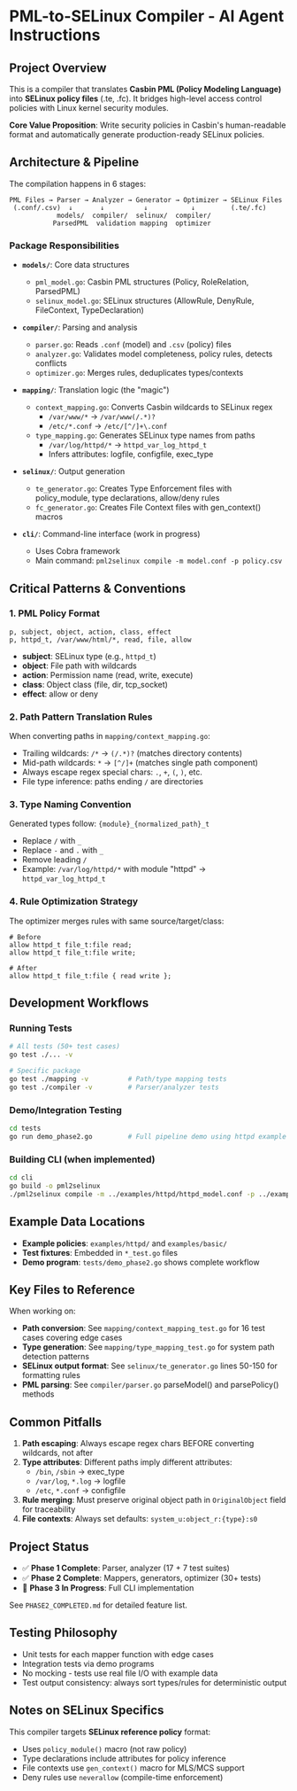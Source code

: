 # PML-to-SELinux Compiler - AI Agent Instructions

## Project Overview

This is a compiler that translates **Casbin PML (Policy Modeling Language)** into **SELinux policy files** (.te, .fc). It bridges high-level access control policies with Linux kernel security modules.

**Core Value Proposition**: Write security policies in Casbin's human-readable format and automatically generate production-ready SELinux policies.

## Architecture & Pipeline

The compilation happens in 6 stages:

```
PML Files → Parser → Analyzer → Generator → Optimizer → SELinux Files
 (.conf/.csv)  ↓       ↓          ↓           ↓         (.te/.fc)
            models/  compiler/  selinux/  compiler/
           ParsedPML  validation mapping  optimizer
```

### Package Responsibilities

- **`models/`**: Core data structures
  - `pml_model.go`: Casbin PML structures (Policy, RoleRelation, ParsedPML)
  - `selinux_model.go`: SELinux structures (AllowRule, DenyRule, FileContext, TypeDeclaration)
  
- **`compiler/`**: Parsing and analysis
  - `parser.go`: Reads `.conf` (model) and `.csv` (policy) files
  - `analyzer.go`: Validates model completeness, policy rules, detects conflicts
  - `optimizer.go`: Merges rules, deduplicates types/contexts

- **`mapping/`**: Translation logic (the "magic")
  - `context_mapping.go`: Converts Casbin wildcards to SELinux regex
    - `/var/www/*` → `/var/www(/.*)?`
    - `/etc/*.conf` → `/etc/[^/]+\.conf`
  - `type_mapping.go`: Generates SELinux type names from paths
    - `/var/log/httpd/*` → `httpd_var_log_httpd_t`
    - Infers attributes: logfile, configfile, exec_type

- **`selinux/`**: Output generation
  - `te_generator.go`: Creates Type Enforcement files with policy_module, type declarations, allow/deny rules
  - `fc_generator.go`: Creates File Context files with gen_context() macros

- **`cli/`**: Command-line interface (work in progress)
  - Uses Cobra framework
  - Main command: `pml2selinux compile -m model.conf -p policy.csv`

## Critical Patterns & Conventions

### 1. PML Policy Format
```csv
p, subject, object, action, class, effect
p, httpd_t, /var/www/html/*, read, file, allow
```
- **subject**: SELinux type (e.g., `httpd_t`)
- **object**: File path with wildcards
- **action**: Permission name (read, write, execute)
- **class**: Object class (file, dir, tcp_socket)
- **effect**: allow or deny

### 2. Path Pattern Translation Rules
When converting paths in `mapping/context_mapping.go`:
- Trailing wildcards: `/*` → `(/.*)?` (matches directory contents)
- Mid-path wildcards: `*` → `[^/]+` (matches single path component)
- Always escape regex special chars: `.`, `+`, `(`, `)`, etc.
- File type inference: paths ending `/` are directories

### 3. Type Naming Convention
Generated types follow: `{module}_{normalized_path}_t`
- Replace `/` with `_`
- Replace `-` and `.` with `_`
- Remove leading `/`
- Example: `/var/log/httpd/*` with module "httpd" → `httpd_var_log_httpd_t`

### 4. Rule Optimization Strategy
The optimizer merges rules with same source/target/class:
```selinux
# Before
allow httpd_t file_t:file read;
allow httpd_t file_t:file write;

# After  
allow httpd_t file_t:file { read write };
```

## Development Workflows

### Running Tests
```bash
# All tests (50+ test cases)
go test ./... -v

# Specific package
go test ./mapping -v          # Path/type mapping tests
go test ./compiler -v         # Parser/analyzer tests
```

### Demo/Integration Testing
```bash
cd tests
go run demo_phase2.go         # Full pipeline demo using httpd example
```

### Building CLI (when implemented)
```bash
cd cli
go build -o pml2selinux
./pml2selinux compile -m ../examples/httpd/httpd_model.conf -p ../examples/httpd/httpd_policy.csv -o output/
```

## Example Data Locations

- **Example policies**: `examples/httpd/` and `examples/basic/`
- **Test fixtures**: Embedded in `*_test.go` files
- **Demo program**: `tests/demo_phase2.go` shows complete workflow

## Key Files to Reference

When working on:
- **Path conversion**: See `mapping/context_mapping_test.go` for 16 test cases covering edge cases
- **Type generation**: See `mapping/type_mapping_test.go` for system path detection patterns
- **SELinux output format**: See `selinux/te_generator.go` lines 50-150 for formatting rules
- **PML parsing**: See `compiler/parser.go` parseModel() and parsePolicy() methods

## Common Pitfalls

1. **Path escaping**: Always escape regex chars BEFORE converting wildcards, not after
2. **Type attributes**: Different paths imply different attributes:
   - `/bin`, `/sbin` → exec_type
   - `/var/log`, `*.log` → logfile
   - `/etc`, `*.conf` → configfile
3. **Rule merging**: Must preserve original object path in `OriginalObject` field for traceability
4. **File contexts**: Always set defaults: `system_u:object_r:{type}:s0`

## Project Status

- ✅ **Phase 1 Complete**: Parser, analyzer (17 + 7 test suites)
- ✅ **Phase 2 Complete**: Mappers, generators, optimizer (30+ tests)
- 🚧 **Phase 3 In Progress**: Full CLI implementation

See `PHASE2_COMPLETED.md` for detailed feature list.

## Testing Philosophy

- Unit tests for each mapper function with edge cases
- Integration tests via demo programs
- No mocking - tests use real file I/O with example data
- Test output consistency: always sort types/rules for deterministic output

## Notes on SELinux Specifics

This compiler targets **SELinux reference policy** format:
- Uses `policy_module()` macro (not raw policy)
- Type declarations include attributes for policy inference
- File contexts use `gen_context()` macro for MLS/MCS support
- Deny rules use `neverallow` (compile-time enforcement)
